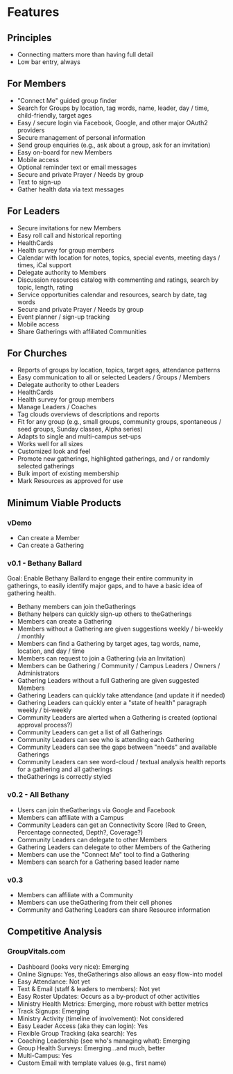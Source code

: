 # Features

## Principles

- Connecting matters more than having full detail
- Low bar entry, always

## For Members

- "Connect Me" guided group finder
- Search for Groups by location, tag words, name, leader, day / time, child-friendly, target ages
- Easy / secure login via Facebook, Google, and other major OAuth2 providers
- Secure management of personal information
- Send group enquiries (e.g., ask about a group, ask for an invitation)
- Easy on-board for new Members
- Mobile access
- Optional reminder text or email messages
- Secure and private Prayer / Needs by group
- Text to sign-up
- Gather health data via text messages

## For Leaders

- Secure invitations for new Members
- Easy roll call and historical reporting
- HealthCards
- Health survey for group members
- Calendar with location for notes, topics, special events, meeting days / times, iCal support
- Delegate authority to Members
- Discussion resources catalog with commenting and ratings, search by topic, length, rating
- Service opportunities calendar and resources, search by date, tag words
- Secure and private Prayer / Needs by group
- Event planner / sign-up tracking
- Mobile access
- Share Gatherings with affiliated Communities

## For Churches

- Reports of groups by location, topics, target ages, attendance patterns
- Easy communication to all or selected Leaders / Groups / Members
- Delegate authority to other Leaders
- HealthCards
- Health survey for group members
- Manage Leaders / Coaches
- Tag clouds overviews of descriptions and reports
- Fit for any group (e.g., small groups, community groups, spontaneous / seed groups, Sunday classes, Alpha series)
- Adapts to single and multi-campus set-ups
- Works well for all sizes
- Customized look and feel
- Promote new gatherings, highlighted gatherings, and / or randomly selected gatherings
- Bulk import of existing membership
- Mark Resources as approved for use

## Minimum Viable Products

### vDemo

- Can create a Member
- Can create a Gathering

### v0.1 - Bethany Ballard

Goal: Enable Bethany Ballard to engage their entire community in gatherings, to easily identify major gaps, and to have a basic idea of gathering health.

- Bethany members can join theGatherings
- Bethany helpers can quickly sign-up others to theGatherings
- Members can create a Gathering
- Members without a Gathering are given suggestions weekly / bi-weekly / monthly
- Members can find a Gathering by target ages, tag words, name, location, and day / time
- Members can request to join a Gathering (via an Invitation)
- Members can be Gathering / Community / Campus Leaders / Owners / Administrators
- Gathering Leaders without a full Gathering are given suggested Members
- Gathering Leaders can quickly take attendance (and update it if needed)
- Gathering Leaders can quickly enter a "state of health" paragraph weekly / bi-weekly
- Community Leaders are alerted when a Gathering is created (optional approval process?)
- Community Leaders can get a list of all Gatherings
- Community Leaders can see who is attending each Gathering
- Community Leaders can see the gaps between "needs" and available Gatherings
- Community Leaders can see word-cloud / textual analysis health reports for a gathering and all gatherings
- theGatherings is correctly styled

### v0.2 - All Bethany

- Users can join theGatherings via Google and Facebook
- Members can affiliate with a Campus
- Community Leaders can get an Connectivity Score (Red to Green, Percentage connected, Depth?, Coverage?)
- Community Leaders can delegate to other Members
- Gathering Leaders can delegate to other Members of the Gathering
- Members can use the "Connect Me" tool to find a Gathering
- Members can search for a Gathering based leader name

### v0.3

- Members can affiliate with a Community
- Members can use theGathering from their cell phones
- Community and Gathering Leaders can share Resource information

## Competitive Analysis

### GroupVitals.com

- Dashboard (looks very nice): Emerging
- Online Signups: Yes, theGatherings also allows an easy flow-into model
- Easy Attendance: Not yet
- Text & Email (staff & leaders to members): Not yet
- Easy Roster Updates: Occurs as a by-product of other activities
- Ministry Health Metrics: Emerging, more robust with better metrics
- Track Signups: Emerging
- Ministry Activity (timeline of involvement): Not considered
- Easy Leader Access (aka they can login): Yes
- Flexible Group Tracking (aka search): Yes
- Coaching Leadership (see who's managing what): Emerging
- Group Health Surveys: Emerging...and much, better
- Multi-Campus: Yes
- Custom Email with template values (e.g., first name)
